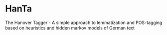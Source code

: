 # HanTa
The Hanover Tagger - A simple approach to lemmatization and POS-tagging based on heuristics and hidden markov models of German text
